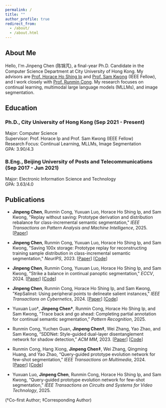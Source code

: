 ```yaml
---
permalink: /
title: ""
author_profile: true
redirect_from: 
  - /about/
  - /about.html
---
```


## About Me

Hello, I'm Jinpeng Chen (陈锦芃), a final-year Ph.D. Candidate in the Computer Science Department at City University of Hong Kong. My advisors are [Prof. Horace Ho Shing Ip](https://www.cityu.edu.hk/stfprofile/cship.htm) and [Prof. Sam Kwong](https://www.ln.edu.hk/po/professor-sam-kwong-tak-wu) (IEEE Fellow), and I work closely with [Prof. Runmin Cong](https://rmcong.github.io). My research focuses on continual learning, multimodal large language models (MLLMs), and image segmentation.

## Education

### Ph.D., City University of Hong Kong (Sep 2021 - Present)
Major: Computer Science  
Supervisor: Prof. Horace Ip and Prof. Sam Kwong (IEEE Fellow)  
Research Focus: Continual Learning, MLLMs, Image Segmentation  
GPA: 3.90/4.3  

### B.Eng., Beijing University of Posts and Telecommunications (Sep 2017 - Jun 2021)
Major: Electronic Information Science and Technology  
GPA: 3.63/4.0  

## Publications

- **Jinpeng Chen**, Runmin Cong, Yuxuan Luo, Horace Ho Shing Ip, and Sam Kwong, "Replay without saving: Prototype derivation and distribution rebalance for class-incremental semantic segmentation," *IEEE Transactions on Pattern Analysis and Machine Intelligence*, 2025. [[Paper](https://ieeexplore.ieee.org/document/10904177)]  

- **Jinpeng Chen**, Runmin Cong, Yuxuan Luo, Horace Ho Shing Ip, and Sam Kwong, "Saving 100x storage: Prototype replay for reconstructing training sample distribution in class-incremental semantic segmentation," *NeurIPS*, 2023. [[Paper](https://proceedings.neurips.cc/paper_files/paper/2023/hash/708e0d691a22212e1e373dc8779cbe53-Abstract-Conference.html)] [[Code](https://github.com/jinpeng0528/STAR)]  

- **Jinpeng Chen**, Runmin Cong, Yuxuan Luo, Horace Ho Shing Ip, and Sam Kwong, "Strike a balance in continual panoptic segmentation," *ECCV*, 2024. [[Paper](https://arxiv.org/abs/2407.16354)] [[Code](https://github.com/jinpeng0528/BalConpas)]  

- **Jinpeng Chen**, Runmin Cong, Horace Ho Shing Ip, and Sam Kwong, "KepSalinst: Using peripheral points to delineate salient instances," *IEEE Transactions on Cybernetics*, 2024. [[Paper](https://ieeexplore.ieee.org/abstract/document/10314036)] [[Code](https://github.com/jinpeng0528/KepSalinst)]

- Yuxuan Luo†, **Jinpeng Chen†**, Runmin Cong, Horace Ho Shing Ip, and Sam Kwong, "Trace back and go ahead: Completing partial annotation for continual semantic segmentation," *Pattern Recognition*, 2025.

- Runmin Cong, Yuchen Guan, **Jinpeng Chen‡**, Wei Zhang, Yao Zhao, and Sam Kwong, “SDDNet: Style-guided dual-layer disentanglement network for shadow detection,” *ACM MM*, 2023. [[Paper](https://dl.acm.org/doi/abs/10.1145/3581783.3612482)] [[Code](https://arxiv.org/abs/2308.08935)]   

- Runmin Cong, Hang Xiong, **Jinpeng Chen‡**, Wei Zhang, Qingming Huang, and Yao Zhao, “Query-guided prototype evolution network for few-shot segmentation,” *IEEE Transactions on Multimedia*, 2024. [[Paper](https://ieeexplore.ieee.org/abstract/document/10388457)] [[Code](https://github.com/rmcong/QPENet_TMM24)]

- Yuxuan Luo, **Jinpeng Chen**, Runmin Cong, Horace Ho Shing Ip, and Sam Kwong, “Query-guided prototype evolution network for few-shot segmentation,” *IEEE Transactions on Circuits and Systems for Video Technology*, 2025.

(†Co-first Author; ‡Corresponding Author)
